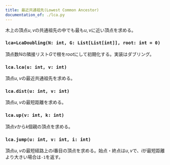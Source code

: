 ```yaml
---
title: 最近共通祖先(Lowest Common Ancestor)
documentation_of: ./lca.py
---
```


木上の頂点$u,v$の共通祖先の中でも最も$u,v$に近い頂点を求める。

### `lca=LcaDoubling(N: int, G: List[List[int]], root: int = 0)`

頂点数$N$の隣接リスト$G$で根を$root$にして初期化する。実装はダブリング。

### `lca.lca(u: int, v: int)`

頂点$u,v$の最近共通祖先を求める。

### `lca.dist(u: int, v: int)`

頂点$u,v$の最短距離を求める。

### `lca.up(v: int, k: int)`

頂点$v$から$k$個親の頂点を求める。

### `lca.jump(u: int, v: int, i: int)`

頂点$u,v$の最短経路上の$i$番目の頂点を求める。始点・終点は$u,v$で、$i$が最短距離より大きい場合は`-1`を返す。